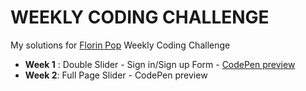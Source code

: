 # WEEKLY CODING CHALLENGE

My solutions for [Florin Pop](https://www.florin-pop.com/blog/2019/03/weekly-coding-challenge) Weekly Coding Challenge

- **Week 1** : Double Slider - Sign in/Sign up Form - [CodePen preview](https://codepen.io/liloo2040/pen/VwZzXyy)
- **Week 2**: Full Page Slider - CodePen preview
